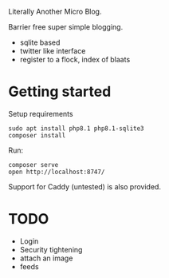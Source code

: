 Literally Another Micro Blog.

Barrier free super simple blogging.

- sqlite based
- twitter like interface
- register to a flock, index of blaats


# Getting started

Setup requirements
```
sudo apt install php8.1 php8.1-sqlite3
composer install
```

Run:
```
composer serve
open http://localhost:8747/
```

Support for Caddy (untested) is also provided.


# TODO

- Login
- Security tightening
- attach an image
- feeds